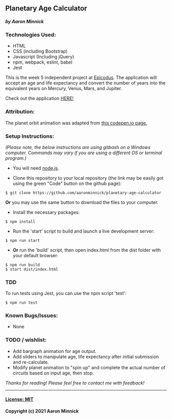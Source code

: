## Planetary Age Calculator
#### _by Aaron Minnick_
### Technologies Used:
* HTML
* CSS (including Bootstrap)
* Javascript (Including jQuery)
* npm, webpack, eslint, babel
* Jest

This is the week 5 independent project at [Epicodus](https://www.epicodus.com). The application will accept an age and life expectancy and convert the number of years into the equivalent years on Mercury, Venus, Mars, and Jupiter.

Check out the application [HERE!](https://aaronminnick.github.io/planetary-age-calculator/)

### Attribution:
The planet orbit animation was adapted from [this codepen.io page.](https://codepen.io/rss/pen/EWobGz)

### Setup Instructions:
_(Please note, the below instructions are using gitbash on a Windows computer. Commands may vary if you are using a different OS or terminal program.)_
* You will need [node.js](https://nodejs.org/en/).

* Clone this repository to your local repository (the link may be easily got using the green "Code" button on the github page):
```
$ git clone https://github.com/aaronminnick/planetary-age-calculator
```
**Or** you may use the same button to download the files to your computer.

* Install the necessary packages:
```
$ npm install
```

* Run the 'start' script to build and launch a live development server:
```
$ npm run start
```

* **Or** run the 'build' script, then open index.html from the dist folder with your default browser:
```
$ npm run build
$ start dist/index.html
```
### TDD
To run tests using Jest, you can use the npm script 'test':
```
$ npm run test
```

### Known Bugs/Issues:
* None

### TODO / wishlist:
* Add bargraph animation for age output.
* Add sliders to manipulate age, life expectancy after initial submission and re-calculate.
* Modify planet animation to "spin up" and complete the actual number of circuits based on input age, then stop.

_Thanks for reading! Please feel free to contact me with feedback!_
***
#### [License: MIT](https://opensource.org/licenses/MIT)
#### Copyright (c) 2021 Aaron Minnick

